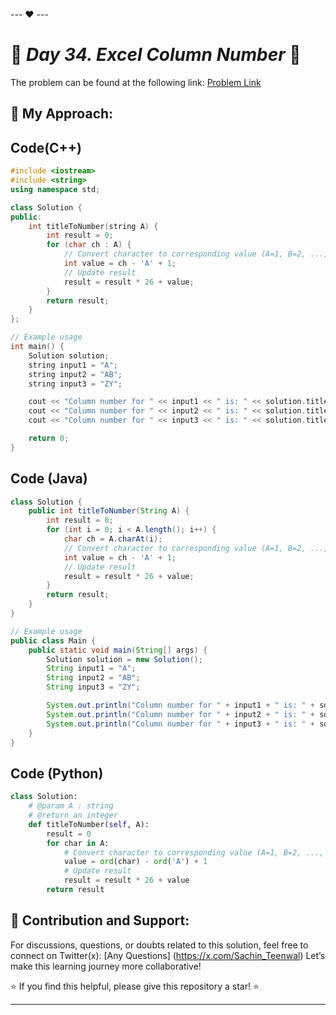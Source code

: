 --- ❤️ ---

# 🚀 _Day 34. Excel Column Number_ 🧠


The problem can be found at the following link: [Problem Link](https://www.interviewbit.com/problems/excel-column-number/)

## 🎯 **My Approach:**


## Code(C++)
```cpp
#include <iostream>
#include <string>
using namespace std;

class Solution {
public:
    int titleToNumber(string A) {
        int result = 0;
        for (char ch : A) {
            // Convert character to corresponding value (A=1, B=2, ..., Z=26)
            int value = ch - 'A' + 1;
            // Update result
            result = result * 26 + value;
        }
        return result;
    }
};

// Example usage
int main() {
    Solution solution;
    string input1 = "A";
    string input2 = "AB";
    string input3 = "ZY";

    cout << "Column number for " << input1 << " is: " << solution.titleToNumber(input1) << endl; // Output: 1
    cout << "Column number for " << input2 << " is: " << solution.titleToNumber(input2) << endl; // Output: 28
    cout << "Column number for " << input3 << " is: " << solution.titleToNumber(input3) << endl; // Output: 701

    return 0;
}
```

## Code (Java)

```java
class Solution {
    public int titleToNumber(String A) {
        int result = 0;
        for (int i = 0; i < A.length(); i++) {
            char ch = A.charAt(i);
            // Convert character to corresponding value (A=1, B=2, ..., Z=26)
            int value = ch - 'A' + 1;
            // Update result
            result = result * 26 + value;
        }
        return result;
    }
}

// Example usage
public class Main {
    public static void main(String[] args) {
        Solution solution = new Solution();
        String input1 = "A";
        String input2 = "AB";
        String input3 = "ZY";

        System.out.println("Column number for " + input1 + " is: " + solution.titleToNumber(input1)); // Output: 1
        System.out.println("Column number for " + input2 + " is: " + solution.titleToNumber(input2)); // Output: 28
        System.out.println("Column number for " + input3 + " is: " + solution.titleToNumber(input3)); // Output: 701
    }
}
```

## Code (Python)

```python
class Solution:
    # @param A : string
    # @return an integer
    def titleToNumber(self, A):
        result = 0
        for char in A:
            # Convert character to corresponding value (A=1, B=2, ..., Z=26)
            value = ord(char) - ord('A') + 1
            # Update result
            result = result * 26 + value
        return result
```



## 🎯 **Contribution and Support:**

For discussions, questions, or doubts related to this solution, feel free to connect on Twitter(x): [Any Questions] (https://x.com/Sachin_Teenwal) Let’s make this learning journey more collaborative!

⭐ If you find this helpful, please give this repository a star! ⭐

---
